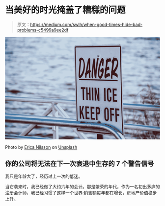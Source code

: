 # 当美好的时光掩盖了糟糕的问题

> 原文：<https://medium.com/swlh/when-good-times-hide-bad-problems-c5499a9ee2df>

![](img/e12bc60439efe8b99ef2e08aca38277c.png)

Photo by [Erica Nilsson](https://unsplash.com/photos/mNIE4uaD3do?utm_source=unsplash&utm_medium=referral&utm_content=creditCopyText) on [Unsplash](https://unsplash.com/search/photos/thin-ice?utm_source=unsplash&utm_medium=referral&utm_content=creditCopyText)

## 你的公司将无法在下一次衰退中生存的 7 个警告信号

我只是年龄大了，经历过上一次的低迷。

当它袭来时，我已经做了大约六年的会计。那是繁荣的年代，作为一名初出茅庐的注册会计师，我已经习惯了这样一个世界:销售额每年都在增长，房地产价值稳步上升。